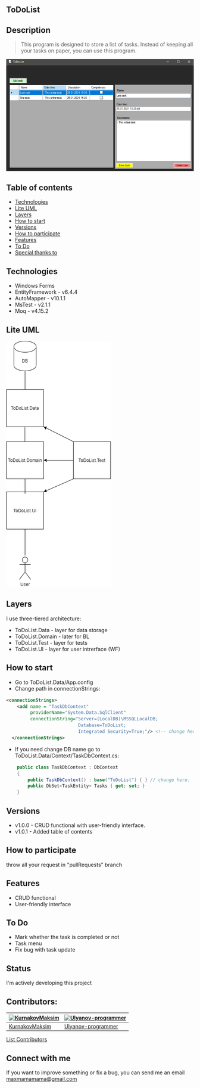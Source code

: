 ## ToDoList

## Description
> This program is designed to store a list of tasks. Instead of keeping all your tasks on paper, you can use this program.

![MainMenu](ImgForReadme/MainMenu.png)

## Table of contents
* [Technologies](#technologies)
* [Lite UML](#lite-uml)
* [Layers](#layers)
* [How to start](#how-to-start)
* [Versions](#versions)
* [How to participate](#how-to-participate)
* [Features](#features)
* [To Do](#to-do)
* [Special thanks to](#special-thanks-to)

## Technologies
- Windows Forms
- EntityFramework - v6.4.4
- AutoMapper - v10.1.1
- MsTest - v2.1.1
- Moq - v4.15.2

## Lite UML
![LiteUML](ImgForReadme/LiteUML.png)

## Layers
I use three-tiered architecture:
- ToDoList.Data - layer for data storage
- ToDoList.Domain - later for BL
- ToDoList.Test - layer for tests
- ToDoList.UI - layer for user intrerface (WF)

## How to start
- Go to ToDoList.Data/App.config
- Change path in connectionStrings:
``` XML
<connectionStrings>
    <add name = "TaskDbContext"
         providerName="System.Data.SqlClient"
         connectionString="Server=(LocalDB)\MSSQLLocalDB;
                           Database=ToDoList;
                           Integrated Security=True;"/> <!-- change here. -->
  </connectionStrings>
```

- If you need change DB name go to ToDoList.Data/Context/TaskDbContext.cs:
``` CS
    public class TaskDbContext : DbContext
    {
        public TaskDbContext() : base("ToDoList") { } // change here.
        public DbSet<TaskEntity> Tasks { get; set; }
    }
```

## Versions
- v1.0.0 - CRUD functional with user-friendly interface.
- v1.0.1 - Added table of contents

## How to participate
throw all your request in "pullRequests" branch

## Features
- CRUD functional
- User-friendly interface

## To Do
- Mark whether the task is completed or not
- Task menu
- Fix bug with task update

## Status
I'm actively developing this project

## Contributors:
[![KurnakovMaksim](https://avatars.githubusercontent.com/u/59327306?v=3&s=100)](https://github.com/KurnakovMaksim) | [![Ulyanov-programmer](https://avatars.githubusercontent.com/u/66691708?s=3&v=100)](https://github.com/Ulyanov-programmer) |
--- | --- |
[KurnakovMaksim](https://github.com/KurnakovMaksim) | [Ulyanov-programmer](https://github.com/Ulyanov-programmer)

[List Contributors](https://github.com/KurnakovMaksim/ToDoList/graphs/contributors)

## Connect with me
If you want to improve something or fix a bug, you can send me an email maxmamamama@gmail.com